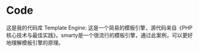 # Code
这是我的代码库
Template Engine:
  这是一个简易的模板引擎，源代码来自《PHP核心技术与最佳实践》。smarty是一个很流行的模板引擎，通过此案例，可以更好地理解模板引擎的原理。
